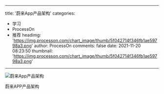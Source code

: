 
---
title: '蔚来App产品架构'
categories: 
 - 学习
 - ProcessOn
 - 推荐
headimg: 'https://img.processon.com/chart_image/thumb/5f042714f346fb1ae59798a3.png'
author: ProcessOn
comments: false
date: 2021-11-20 08:23:50
thumbnail: 'https://img.processon.com/chart_image/thumb/5f042714f346fb1ae59798a3.png'
---

<div>   
<img class="thumb" alt="蔚来App产品架构" src="https://img.processon.com/chart_image/thumb/5f042714f346fb1ae59798a3.png" referrerpolicy="no-referrer">
<p>蔚来APP产品架构</p>  
</div>
            